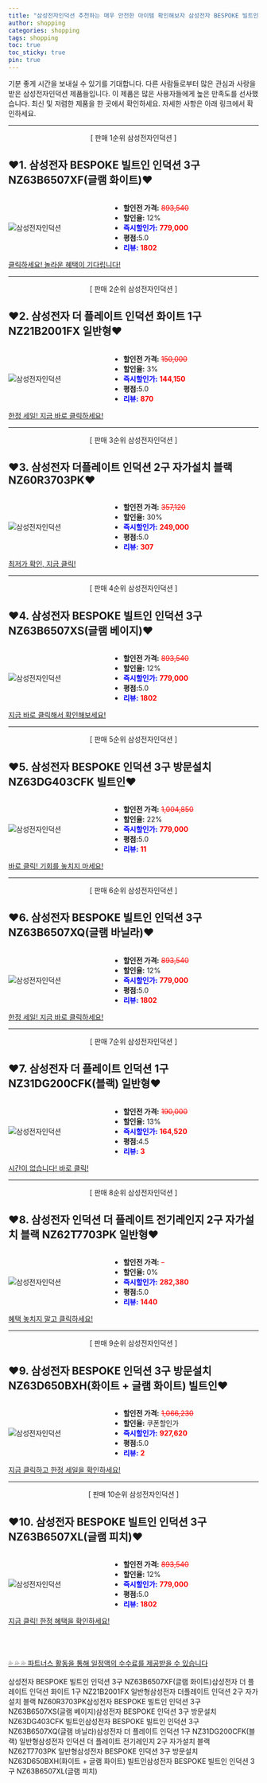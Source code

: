 ```yaml
---
title: "삼성전자인덕션 추천하는 매우 안전한 아이템 확인해보자 삼성전자 BESPOKE 빌트인 인덕션 3구"
author: shopping
categories: shopping
tags: shopping
toc: true
toc_sticky: true
pin: true
---
```

기분 좋게 시간을 보내실 수 있기를 기대합니다. 다른 사람들로부터 많은 관심과 사랑을 받은 삼성전자인덕션 제품들입니다. 이 제품은 많은 사용자들에게 높은 만족도를 선사했습니다. 최신 및 저렴한 제품을 한 곳에서 확인하세요. 자세한 사항은 아래 링크에서 확인하세요.

---
<p class="toplist" style="margin: 0 auto; display: block; width: fit-content;">[ 판매 1순위 삼성전자인덕션 ]</p>

<h2><strong>❤️1. 삼성전자 BESPOKE 빌트인 인덕션 3구 NZ63B6507XF(글램 화이트)❤️</strong></h2>

<div style="display: flex; align-items: center;">
    <div style="flex: 0.4;">
        <img src="https://thumbnail9.coupangcdn.com/thumbnails/remote/230x230ex/image/retail/images/2974177904083756-59bf41dd-8533-411c-a86d-d9cac01dfd50.jpg" alt="삼성전자인덕션" style="max-width: 100%;">
    </div>
    <div style="flex: 0.6; margin-left: 10px;">
        <ul>
            <li><strong>할인전 가격:</strong> <del style="color: red;">893,540</del></li>
            <li><strong>할인율:</strong> 12%</li>
            <li><span style='color:blue'><strong>즉시할인가:</strong></span> <span style='color:red'><strong>779,000</strong></span></li>
            <li><strong>평점:</strong>5.0</li>
            <li><span style='color:blue'><strong>리뷰:</strong></span> <span style='color:red'><strong>1802</strong></span></li>
        </ul>
    </div>
</div>
<div class="center">
    <a href="https://William4Davisa.github.io?lptag=AF9450613&subid=githubio&pageKey=7057590480&traceid=V0-153&itemId=17488829597&vendorItemId=84656216290" class="myButton">
        클릭하세요! 놀라운 혜택이 기다립니다!
    </a>
</div>


---
<p class="toplist" style="margin: 0 auto; display: block; width: fit-content;">[ 판매 2순위 삼성전자인덕션 ]</p>

<h2><strong>❤️2. 삼성전자 더 플레이트 인덕션 화이트 1구 NZ21B2001FX 일반형❤️</strong></h2>

<div style="display: flex; align-items: center;">
    <div style="flex: 0.4;">
        <img src="https://thumbnail6.coupangcdn.com/thumbnails/remote/230x230ex/image/retail/images/2275354223927886-5f640b0f-e4de-4ff2-b92b-9f6668c4cfdb.jpg" alt="삼성전자인덕션" style="max-width: 100%;">
    </div>
    <div style="flex: 0.6; margin-left: 10px;">
        <ul>
            <li><strong>할인전 가격:</strong> <del style="color: red;">150,000</del></li>
            <li><strong>할인율:</strong> 3%</li>
            <li><span style='color:blue'><strong>즉시할인가:</strong></span> <span style='color:red'><strong>144,150</strong></span></li>
            <li><strong>평점:</strong>5.0</li>
            <li><span style='color:blue'><strong>리뷰:</strong></span> <span style='color:red'><strong>870</strong></span></li>
        </ul>
    </div>
</div>
<div class="center">
    <a href="https://William4Davisa.github.io?lptag=AF9450613&subid=githubio&pageKey=6444224177&traceid=V0-153&itemId=13960620772&vendorItemId=81209654756" class="myButton">
        한정 세일! 지금 바로 클릭하세요!
    </a>
</div>


---
<p class="toplist" style="margin: 0 auto; display: block; width: fit-content;">[ 판매 3순위 삼성전자인덕션 ]</p>

<h2><strong>❤️3. 삼성전자 더플레이트 인덕션 2구 자가설치 블랙 NZ60R3703PK❤️</strong></h2>

<div style="display: flex; align-items: center;">
    <div style="flex: 0.4;">
        <img src="https://thumbnail8.coupangcdn.com/thumbnails/remote/230x230ex/image/rs_quotation_api/euko4t4j/cd89093dba3d45cdae77cc54a1b67635.jpg" alt="삼성전자인덕션" style="max-width: 100%;">
    </div>
    <div style="flex: 0.6; margin-left: 10px;">
        <ul>
            <li><strong>할인전 가격:</strong> <del style="color: red;">357,120</del></li>
            <li><strong>할인율:</strong> 30%</li>
            <li><span style='color:blue'><strong>즉시할인가:</strong></span> <span style='color:red'><strong>249,000</strong></span></li>
            <li><strong>평점:</strong>5.0</li>
            <li><span style='color:blue'><strong>리뷰:</strong></span> <span style='color:red'><strong>307</strong></span></li>
        </ul>
    </div>
</div>
<div class="center">
    <a href="https://William4Davisa.github.io?lptag=AF9450613&subid=githubio&pageKey=6071203447&traceid=V0-153&itemId=11209860332&vendorItemId=78487407418" class="myButton">
        최저가 확인, 지금 클릭!
    </a>
</div>


---
<p class="toplist" style="margin: 0 auto; display: block; width: fit-content;">[ 판매 4순위 삼성전자인덕션 ]</p>

<h2><strong>❤️4. 삼성전자 BESPOKE 빌트인 인덕션 3구 NZ63B6507XS(글램 베이지)❤️</strong></h2>

<div style="display: flex; align-items: center;">
    <div style="flex: 0.4;">
        <img src="https://thumbnail8.coupangcdn.com/thumbnails/remote/230x230ex/image/retail/images/2023/01/11/14/1/47308acf-35d0-4f30-9ccd-899f28ee6051.jpg" alt="삼성전자인덕션" style="max-width: 100%;">
    </div>
    <div style="flex: 0.6; margin-left: 10px;">
        <ul>
            <li><strong>할인전 가격:</strong> <del style="color: red;">893,540</del></li>
            <li><strong>할인율:</strong> 12%</li>
            <li><span style='color:blue'><strong>즉시할인가:</strong></span> <span style='color:red'><strong>779,000</strong></span></li>
            <li><strong>평점:</strong>5.0</li>
            <li><span style='color:blue'><strong>리뷰:</strong></span> <span style='color:red'><strong>1802</strong></span></li>
        </ul>
    </div>
</div>
<div class="center">
    <a href="https://William4Davisa.github.io?lptag=AF9450613&subid=githubio&pageKey=7057590480&traceid=V0-153&itemId=17488829587&vendorItemId=84656216240" class="myButton">
        지금 바로 클릭해서 확인해보세요!
    </a>
</div>


---
<p class="toplist" style="margin: 0 auto; display: block; width: fit-content;">[ 판매 5순위 삼성전자인덕션 ]</p>

<h2><strong>❤️5. 삼성전자 BESPOKE 인덕션 3구 방문설치 NZ63DG403CFK 빌트인❤️</strong></h2>

<div style="display: flex; align-items: center;">
    <div style="flex: 0.4;">
        <img src="https://thumbnail10.coupangcdn.com/thumbnails/remote/230x230ex/image/retail/images/2024/04/05/10/5/653bbef7-1471-4e34-a9fb-edd5d6271987.jpg" alt="삼성전자인덕션" style="max-width: 100%;">
    </div>
    <div style="flex: 0.6; margin-left: 10px;">
        <ul>
            <li><strong>할인전 가격:</strong> <del style="color: red;">1,004,850</del></li>
            <li><strong>할인율:</strong> 22%</li>
            <li><span style='color:blue'><strong>즉시할인가:</strong></span> <span style='color:red'><strong>779,000</strong></span></li>
            <li><strong>평점:</strong>5.0</li>
            <li><span style='color:blue'><strong>리뷰:</strong></span> <span style='color:red'><strong>11</strong></span></li>
        </ul>
    </div>
</div>
<div class="center">
    <a href="https://William4Davisa.github.io?lptag=AF9450613&subid=githubio&pageKey=8010707097&traceid=V0-153&itemId=22614967028&vendorItemId=89393559804" class="myButton">
        바로 클릭! 기회를 놓치지 마세요!
    </a>
</div>


---
<p class="toplist" style="margin: 0 auto; display: block; width: fit-content;">[ 판매 6순위 삼성전자인덕션 ]</p>

<h2><strong>❤️6. 삼성전자 BESPOKE 빌트인 인덕션 3구 NZ63B6507XQ(글램 바닐라)❤️</strong></h2>

<div style="display: flex; align-items: center;">
    <div style="flex: 0.4;">
        <img src="https://thumbnail9.coupangcdn.com/thumbnails/remote/230x230ex/image/retail/images/2023/01/11/14/7/e491abb9-277d-4ab7-ae29-63fc5d9ced62.jpg" alt="삼성전자인덕션" style="max-width: 100%;">
    </div>
    <div style="flex: 0.6; margin-left: 10px;">
        <ul>
            <li><strong>할인전 가격:</strong> <del style="color: red;">893,540</del></li>
            <li><strong>할인율:</strong> 12%</li>
            <li><span style='color:blue'><strong>즉시할인가:</strong></span> <span style='color:red'><strong>779,000</strong></span></li>
            <li><strong>평점:</strong>5.0</li>
            <li><span style='color:blue'><strong>리뷰:</strong></span> <span style='color:red'><strong>1802</strong></span></li>
        </ul>
    </div>
</div>
<div class="center">
    <a href="https://William4Davisa.github.io?lptag=AF9450613&subid=githubio&pageKey=7057590480&traceid=V0-153&itemId=17488829593&vendorItemId=84656216266" class="myButton">
        한정 세일! 지금 바로 클릭하세요!
    </a>
</div>


---
<p class="toplist" style="margin: 0 auto; display: block; width: fit-content;">[ 판매 7순위 삼성전자인덕션 ]</p>

<h2><strong>❤️7. 삼성전자 더 플레이트 인덕션 1구 NZ31DG200CFK(블랙) 일반형❤️</strong></h2>

<div style="display: flex; align-items: center;">
    <div style="flex: 0.4;">
        <img src="https://thumbnail7.coupangcdn.com/thumbnails/remote/230x230ex/image/retail/images/2024/05/30/16/4/ff75d3f1-c63a-49d6-bade-7bec95b4f7e1.jpg" alt="삼성전자인덕션" style="max-width: 100%;">
    </div>
    <div style="flex: 0.6; margin-left: 10px;">
        <ul>
            <li><strong>할인전 가격:</strong> <del style="color: red;">190,000</del></li>
            <li><strong>할인율:</strong> 13%</li>
            <li><span style='color:blue'><strong>즉시할인가:</strong></span> <span style='color:red'><strong>164,520</strong></span></li>
            <li><strong>평점:</strong>4.5</li>
            <li><span style='color:blue'><strong>리뷰:</strong></span> <span style='color:red'><strong>3</strong></span></li>
        </ul>
    </div>
</div>
<div class="center">
    <a href="https://William4Davisa.github.io?lptag=AF9450613&subid=githubio&pageKey=8135618716&traceid=V0-153&itemId=23109782935&vendorItemId=90143035925" class="myButton">
        시간이 없습니다! 바로 클릭!
    </a>
</div>


---
<p class="toplist" style="margin: 0 auto; display: block; width: fit-content;">[ 판매 8순위 삼성전자인덕션 ]</p>

<h2><strong>❤️8. 삼성전자 인덕션 더 플레이트 전기레인지 2구 자가설치 블랙 NZ62T7703PK 일반형❤️</strong></h2>

<div style="display: flex; align-items: center;">
    <div style="flex: 0.4;">
        <img src="https://thumbnail10.coupangcdn.com/thumbnails/remote/230x230ex/image/vendor_inventory/6fd1/6506d16ca324450d81f86b8ce5000a53af1957326a9c93ec31033627ef6a.jpg" alt="삼성전자인덕션" style="max-width: 100%;">
    </div>
    <div style="flex: 0.6; margin-left: 10px;">
        <ul>
            <li><strong>할인전 가격:</strong> <del style="color: red;">-</del></li>
            <li><strong>할인율:</strong> 0%</li>
            <li><span style='color:blue'><strong>즉시할인가:</strong></span> <span style='color:red'><strong>282,380</strong></span></li>
            <li><strong>평점:</strong>5.0</li>
            <li><span style='color:blue'><strong>리뷰:</strong></span> <span style='color:red'><strong>1440</strong></span></li>
        </ul>
    </div>
</div>
<div class="center">
    <a href="https://William4Davisa.github.io?lptag=AF9450613&subid=githubio&pageKey=4507525192&traceid=V0-153&itemId=5418554496&vendorItemId=84719997097" class="myButton">
        혜택 놓치지 말고 클릭하세요!
    </a>
</div>


---
<p class="toplist" style="margin: 0 auto; display: block; width: fit-content;">[ 판매 9순위 삼성전자인덕션 ]</p>

<h2><strong>❤️9. 삼성전자 BESPOKE 인덕션 3구 방문설치 NZ63D650BXH(화이트 + 글램 화이트) 빌트인❤️</strong></h2>

<div style="display: flex; align-items: center;">
    <div style="flex: 0.4;">
        <img src="https://thumbnail6.coupangcdn.com/thumbnails/remote/230x230ex/image/rs_quotation_api/v7uqwqkb/0cc20ba1219448678a1cb1f28a7347cb.jpg" alt="삼성전자인덕션" style="max-width: 100%;">
    </div>
    <div style="flex: 0.6; margin-left: 10px;">
        <ul>
            <li><strong>할인전 가격:</strong> <del style="color: red;">1,066,230</del></li>
            <li><strong>할인율:</strong> 쿠폰할인가</li>
            <li><span style='color:blue'><strong>즉시할인가:</strong></span> <span style='color:red'><strong>927,620</strong></span></li>
            <li><strong>평점:</strong>5.0</li>
            <li><span style='color:blue'><strong>리뷰:</strong></span> <span style='color:red'><strong>2</strong></span></li>
        </ul>
    </div>
</div>
<div class="center">
    <a href="https://William4Davisa.github.io?lptag=AF9450613&subid=githubio&pageKey=8159184401&traceid=V0-153&itemId=23255307934&vendorItemId=90287700945" class="myButton">
        지금 클릭하고 한정 세일을 확인하세요!
    </a>
</div>


---
<p class="toplist" style="margin: 0 auto; display: block; width: fit-content;">[ 판매 10순위 삼성전자인덕션 ]</p>

<h2><strong>❤️10. 삼성전자 BESPOKE 빌트인 인덕션 3구 NZ63B6507XL(글램 피치)❤️</strong></h2>

<div style="display: flex; align-items: center;">
    <div style="flex: 0.4;">
        <img src="https://thumbnail10.coupangcdn.com/thumbnails/remote/230x230ex/image/retail/images/2023/01/11/14/5/1422ed7e-e805-46e0-b3ce-4f421d98fe20.jpg" alt="삼성전자인덕션" style="max-width: 100%;">
    </div>
    <div style="flex: 0.6; margin-left: 10px;">
        <ul>
            <li><strong>할인전 가격:</strong> <del style="color: red;">893,540</del></li>
            <li><strong>할인율:</strong> 12%</li>
            <li><span style='color:blue'><strong>즉시할인가:</strong></span> <span style='color:red'><strong>779,000</strong></span></li>
            <li><strong>평점:</strong>5.0</li>
            <li><span style='color:blue'><strong>리뷰:</strong></span> <span style='color:red'><strong>1802</strong></span></li>
        </ul>
    </div>
</div>
<div class="center">
    <a href="https://William4Davisa.github.io?lptag=AF9450613&subid=githubio&pageKey=7057590480&traceid=V0-153&itemId=17488829583&vendorItemId=84656216218" class="myButton">
        지금 클릭! 한정 혜택을 확인하세요!
    </a>
</div>

<br><br><br>[💦 💦 💦 파트너스 활동을 통해 일정액의 수수료를 제공받을 수 있습니다](https://link.coupang.com/a/bcpT2c)<br><br>삼성전자 BESPOKE 빌트인 인덕션 3구 NZ63B6507XF(글램 화이트)삼성전자 더 플레이트 인덕션 화이트 1구 NZ21B2001FX 일반형삼성전자 더플레이트 인덕션 2구 자가설치 블랙 NZ60R3703PK삼성전자 BESPOKE 빌트인 인덕션 3구 NZ63B6507XS(글램 베이지)삼성전자 BESPOKE 인덕션 3구 방문설치 NZ63DG403CFK 빌트인삼성전자 BESPOKE 빌트인 인덕션 3구 NZ63B6507XQ(글램 바닐라)삼성전자 더 플레이트 인덕션 1구 NZ31DG200CFK(블랙) 일반형삼성전자 인덕션 더 플레이트 전기레인지 2구 자가설치 블랙 NZ62T7703PK 일반형삼성전자 BESPOKE 인덕션 3구 방문설치 NZ63D650BXH(화이트 + 글램 화이트) 빌트인삼성전자 BESPOKE 빌트인 인덕션 3구 NZ63B6507XL(글램 피치)